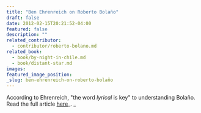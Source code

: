 ```yaml
---
title: "Ben Ehrenreich on Roberto Bolaño"
draft: false
date: 2012-02-15T20:21:52-04:00
featured: false
description: ""
related_contributor:
  - contributor/roberto-bolano.md
related_book:
  - book/by-night-in-chile.md
  - book/distant-star.md
images:
featured_image_position: 
_slug: ben-ehrenreich-on-roberto-bolaño
---
```


According to Ehrenreich, "the word _lyrical_ is key" to understanding Bolaño. Read the full article [here](http://yrakha.wordpress.com/2012/02/15/ben-ehrenreich-on-roberto-bolano/)_. _

